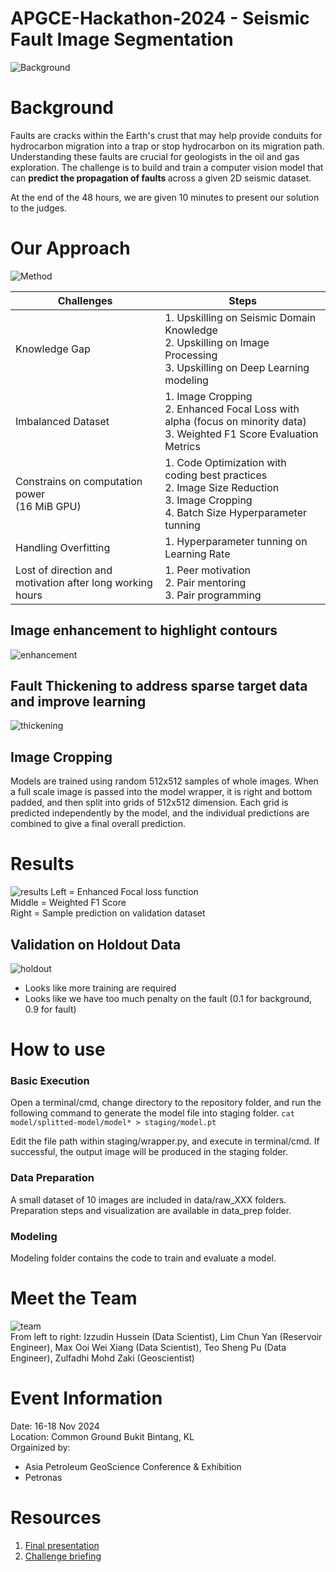 # APGCE-Hackathon-2024 - Seismic Fault Image Segmentation

![Background](/img/final_output.png)


# Background 
Faults are cracks within the Earth's crust that may help provide conduits for hydrocarbon migration into a trap or stop hydrocarbon on its migration path. Understanding these faults are crucial for geologists in the oil and gas exploration. The challenge is to build and train a computer vision model that can <b> predict the propagation of faults </b> across a given 2D seismic dataset.

At the end of the 48 hours, we are given 10 minutes to present our solution to the judges.

# Our Approach

![Method](/img/Methodology.JPG)

| Challenges | Steps  |
| ---------- | -----  |
| Knowledge Gap | 1. Upskilling on Seismic Domain Knowledge <br> 2. Upskilling on Image Processing <br> 3. Upskilling on Deep Learning modeling |
| Imbalanced Dataset |1. Image Cropping <br> 2. Enhanced Focal Loss with alpha (focus on minority data) <br> 3. Weighted F1 Score Evaluation Metrics |
| Constrains on computation power <br> (16 MiB GPU) | 1. Code Optimization with coding best practices <br> 2. Image Size Reduction  <br> 3. Image Cropping  <br> 4. Batch Size Hyperparameter tunning|
| Handling Overfitting | 1. Hyperparameter tunning on Learning Rate | 
| Lost of direction and motivation after long working hours | 1. Peer motivation <br> 2. Pair mentoring <br> 3. Pair programming |

## Image enhancement to highlight contours 
![enhancement](/img/image%20enhancement.png)

## Fault Thickening to address sparse target data and improve learning
![thickening](/img/fault%20thickening.png)

## Image Cropping
Models are trained using random 512x512 samples of whole images. When a full scale image is passed into the model wrapper, it is right and bottom padded, and then split into grids of 512x512 dimension. Each grid is predicted independently by the model, and the individual predictions are combined to give a final overall prediction.

# Results
![results](/img/training%20results.png)
Left = Enhanced Focal loss function  <br>
Middle = Weighted F1 Score <br>
Right = Sample prediction on validation dataset  <br>

## Validation on Holdout Data
![holdout](/img/holdout_data.png)
- Looks like more training are required 
- Looks like we have too much penalty on the fault (0.1 for background, 0.9 for fault)

# How to use

### Basic Execution
Open a terminal/cmd, change directory to the repository folder, and run the following command to generate the model file into staging folder.
`cat model/splitted-model/model* > staging/model.pt`

Edit the file path within staging/wrapper.py, and execute in terminal/cmd. If successful, the output image will be produced in the staging folder.

### Data Preparation
A small dataset of 10 images are included in data/raw_XXX folders. Preparation steps and visualization are available in data_prep folder.

### Modeling
Modeling folder contains the code to train and evaluate a model.

# Meet the Team

![team](/img/team5.jpeg) <br>
From left to right: Izzudin Hussein (Data Scientist), Lim Chun Yan (Reservoir Engineer), Max Ooi Wei Xiang (Data Scientist), Teo Sheng Pu (Data Engineer), Zulfadhi Mohd Zaki (Geoscientist)

# Event Information
Date: 16-18 Nov 2024  <br>
Location: Common Ground Bukit Bintang, KL <br>
Orgainized by: 
- Asia Petroleum GeoScience Conference & Exhibition 
- Petronas 

# Resources
1. [Final presentation](/doc/DSGS_101.pdf)
2. [Challenge briefing](/doc/GeoHackathon%202024%20Challenge%20Brief.pdf)
